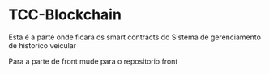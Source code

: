 # TCC-Blockchain

Esta é a parte onde ficara os smart contracts do Sistema de gerenciamento de historico veicular

Para a parte de front mude para o repositorio front
